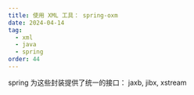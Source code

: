 ```yaml
---
title: 使用 XML 工具： spring-oxm
date: 2024-04-14
tag:
  - xml
  - java
  - spring
order: 44
---
```


spring 为这些封装提供了统一的接口： jaxb, jibx, xstream

<!-- more -->

<RepoLink path="code/demo-java-xml/n13-springoxm-usage/test/java/org/example/" />
